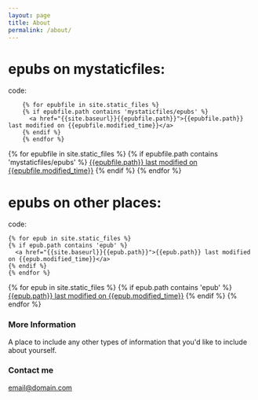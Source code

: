 ```yaml
---
layout: page
title: About
permalink: /about/
---
```



epubs on mystaticfiles:
====

code:

````
    {% for epubfile in site.static_files %}
    {% if epubfile.path contains 'mystaticfiles/epubs' %}
      <a href="{{site.baseurl}}{{epubfile.path}}">{{epubfile.path}} last modified on {{epubfile.modified_time}}</a>
    {% endif %}
    {% endfor %}
````

{% for epubfile in site.static_files %}
{% if epubfile.path contains 'mystaticfiles/epubs' %}
  <a href="{{site.baseurl}}{{epubfile.path}}">{{epubfile.path}} last modified on {{epubfile.modified_time}}</a>
{% endif %}
{% endfor %}

epubs on other places:
====

code:

````
{% for epub in site.static_files %}
{% if epub.path contains 'epub' %}
  <a href="{{site.baseurl}}{{epub.path}}">{{epub.path}} last modified on {{epub.modified_time}}</a>
{% endif %}
{% endfor %}
````

{% for epub in site.static_files %}
{% if epub.path contains 'epub' %}
  <a href="{{site.baseurl}}{{epub.path}}">{{epub.path}} last modified on {{epub.modified_time}}</a>
{% endif %}
{% endfor %}



### More Information

A place to include any other types of information that you'd like to include about yourself.

### Contact me

[email@domain.com](mailto:email@domain.com)
